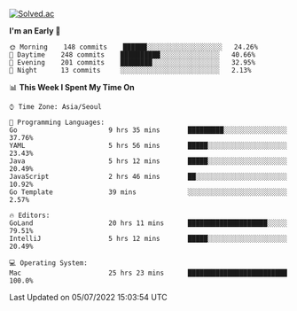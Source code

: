 [![Solved.ac](http://mazassumnida.wtf/api/v2/generate_badge?boj=kuckjwi)](https://solved.ac/kuckjwi)
<!--START_SECTION:waka-->
**I'm an Early 🐤** 

```text
🌞 Morning    148 commits    ██████░░░░░░░░░░░░░░░░░░░   24.26% 
🌆 Daytime    248 commits    ██████████░░░░░░░░░░░░░░░   40.66% 
🌃 Evening    201 commits    ████████░░░░░░░░░░░░░░░░░   32.95% 
🌙 Night      13 commits     ░░░░░░░░░░░░░░░░░░░░░░░░░   2.13%

```


📊 **This Week I Spent My Time On** 

```text
⌚︎ Time Zone: Asia/Seoul

💬 Programming Languages: 
Go                       9 hrs 35 mins       █████████░░░░░░░░░░░░░░░░   37.76% 
YAML                     5 hrs 56 mins       █████░░░░░░░░░░░░░░░░░░░░   23.43% 
Java                     5 hrs 12 mins       █████░░░░░░░░░░░░░░░░░░░░   20.49% 
JavaScript               2 hrs 46 mins       ██░░░░░░░░░░░░░░░░░░░░░░░   10.92% 
Go Template              39 mins             ░░░░░░░░░░░░░░░░░░░░░░░░░   2.57%

🔥 Editors: 
GoLand                   20 hrs 11 mins      ████████████████████░░░░░   79.51% 
IntelliJ                 5 hrs 12 mins       █████░░░░░░░░░░░░░░░░░░░░   20.49%

💻 Operating System: 
Mac                      25 hrs 23 mins      █████████████████████████   100.0%

```


 Last Updated on 05/07/2022 15:03:54 UTC
<!--END_SECTION:waka-->
